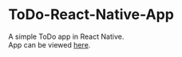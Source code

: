 # ToDo-React-Native-App
A simple ToDo app in React Native.\
App can be viewed [here](https://snack.expo.dev/@adfrej/todoapp).
